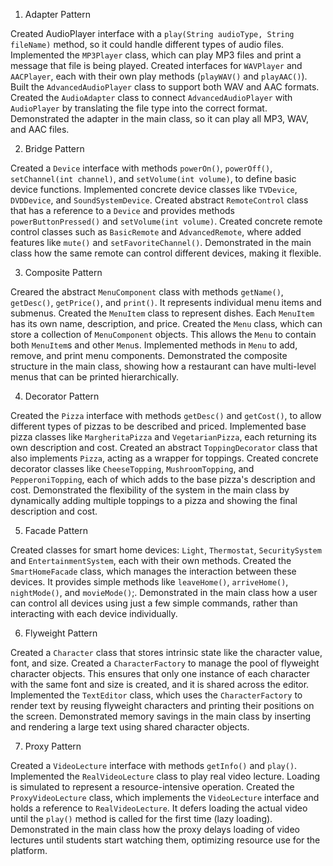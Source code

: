1. Adapter Pattern

Created AudioPlayer interface with a `play(String audioType, String fileName)` method, so it could handle different types of audio files.
Implemented the `MP3Player` class, which can play MP3 files and print a message that file is being played.
Created interfaces for `WAVPlayer` and `AACPlayer`, each with their own play methods (`playWAV()` and `playAAC()`).
Built the `AdvancedAudioPlayer` class to support both WAV and AAC formats.
Created the `AudioAdapter` class to connect `AdvancedAudioPlayer` with `AudioPlayer` by translating the file type into the correct format.
Demonstrated the adapter in the main class, so it can play all MP3, WAV, and AAC files.

2. Bridge Pattern

Created a `Device` interface with methods  `powerOn()`, `powerOff()`, `setChannel(int channel)`, and `setVolume(int volume)`, to define basic device functions.
Implemented concrete device classes like `TVDevice`, `DVDDevice`, and `SoundSystemDevice`.
Created abstract `RemoteControl` class that has a reference to a `Device` and provides methods `powerButtonPressed()` and `setVolume(int volume)`.
Created concrete remote control classes such as `BasicRemote` and `AdvancedRemote`, where added features like `mute()` and `setFavoriteChannel()`.
Demonstrated in the main class how the same remote can control different devices, making it flexible.

3. Composite Pattern 

Creared the abstract `MenuComponent` class with methods `getName()`, `getDesc()`, `getPrice()`, and `print()`. It represents individual menu items and submenus.
Created the `MenuItem` class to represent dishes. Each `MenuItem` has its own name, description, and price.
Created the `Menu` class, which can store a collection of `MenuComponent` objects. This allows the `Menu` to contain both `MenuItem`s and other `Menu`s.
Implemented methods in `Menu` to add, remove, and print menu components.
Demonstrated the composite structure in the main class, showing how a restaurant can have multi-level menus that can be printed hierarchically.


4. Decorator Pattern

Created the `Pizza` interface with methods `getDesc()` and `getCost()`, to allow different types of pizzas to be described and priced.
Implemented base pizza classes like `MargheritaPizza` and `VegetarianPizza`, each returning its own description and cost.
Created an abstract `ToppingDecorator` class that also implements `Pizza`, acting as a wrapper for toppings.
Created concrete decorator classes like `CheeseTopping`, `MushroomTopping`, and `PepperoniTopping`, each of which adds to the base pizza's description and cost.
Demonstrated the flexibility of the system in the main class by dynamically adding multiple toppings to a pizza and showing the final description and cost.

 5. Facade Pattern

Created classes for smart home devices: `Light`, `Thermostat`, `SecuritySystem` and `EntertainmentSystem`, each with their own methods.
Created the `SmartHomeFacade` class, which manages the interaction between these devices. It provides simple methods like `leaveHome()`, `arriveHome()`, `nightMode()`, and `movieMode()`;.
Demonstrated in the main class how a user can control all devices using just a few simple commands, rather than interacting with each device individually.

6. Flyweight Pattern

Created a `Character` class that stores intrinsic state like the character value, font, and size. 
Created a `CharacterFactory` to manage the pool of flyweight character objects. This ensures that only one instance of each character with the same font and size is created, and it is shared across the editor.
Implemented the `TextEditor` class, which uses the `CharacterFactory` to render text by reusing flyweight characters and printing their positions on the screen.
Demonstrated memory savings in the main class by inserting and rendering a large text using shared character objects.

7. Proxy Pattern

Created a `VideoLecture` interface with methods `getInfo()` and `play()`.
Implemented the `RealVideoLecture` class to play real video lecture. Loading is simulated to represent a resource-intensive operation.
Created the `ProxyVideoLecture` class, which implements the `VideoLecture` interface and holds a reference to `RealVideoLecture`. It defers loading the actual video until the `play()` method is called for the first time (lazy loading).
Demonstrated in the main class how the proxy delays loading of video lectures until students start watching them, optimizing resource use for the platform.
